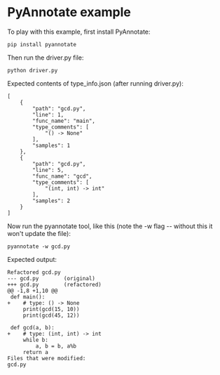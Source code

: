 PyAnnotate example
==================

To play with this example, first install PyAnnotate:

```
pip install pyannotate
```

Then run the driver.py file:

```
python driver.py
```

Expected contents of type_info.json (after running driver.py):

```
[
    {
        "path": "gcd.py",
        "line": 1,
        "func_name": "main",
        "type_comments": [
            "() -> None"
        ],
        "samples": 1
    },
    {
        "path": "gcd.py",
        "line": 5,
        "func_name": "gcd",
        "type_comments": [
            "(int, int) -> int"
        ],
        "samples": 2
    }
]
```

Now run the pyannotate tool, like this (note the -w flag -- without
this it won't update the file):

```
pyannotate -w gcd.py
```

Expected output:

```
Refactored gcd.py
--- gcd.py        (original)
+++ gcd.py        (refactored)
@@ -1,8 +1,10 @@
 def main():
+    # type: () -> None
     print(gcd(15, 10))
     print(gcd(45, 12))
 
 def gcd(a, b):
+    # type: (int, int) -> int
     while b:
         a, b = b, a%b
     return a
Files that were modified:
gcd.py
```
